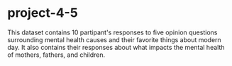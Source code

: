 # project-4-5
This dataset contains 10 partipant's responses to five opinion questions surrounding mental health causes and their favorite things about modern day. It also contains their responses about what impacts the mental health of mothers, fathers, and children.
